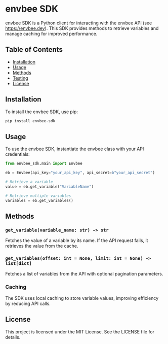 # envbee SDK

envbee SDK is a Python client for interacting with the envbee API (see https://envbee.dev). This SDK provides methods to retrieve variables and manage caching for improved performance.

## Table of Contents

- [Installation](#installation)
- [Usage](#usage)
- [Methods](#methods)
- [Testing](#testing)
- [License](#license)

## Installation

To install the envbee SDK, use pip:

```bash
pip install envbee-sdk
```

## Usage

To use the envbee SDK, instantiate the envbee class with your API credentials:

```python
from envbee_sdk.main import Envbee

eb = Envbee(api_key="your_api_key", api_secret=b"your_api_secret")

# Retrieve a variable
value = eb.get_variable("VariableName")

# Retrieve multiple variables
variables = eb.get_variables()
```

## Methods

### `get_variable(variable_name: str) -> str`

Fetches the value of a variable by its name. If the API request fails, it retrieves the value from the cache.

### `get_variables(offset: int = None, limit: int = None) -> list[dict]`

Fetches a list of variables from the API with optional pagination parameters.

### Caching

The SDK uses local caching to store variable values, improving efficiency by reducing API calls.

## License

This project is licensed under the MIT License. See the LICENSE file for details.
